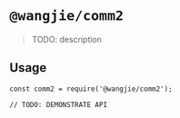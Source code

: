 # `@wangjie/comm2`

> TODO: description

## Usage

```
const comm2 = require('@wangjie/comm2');

// TODO: DEMONSTRATE API
```
